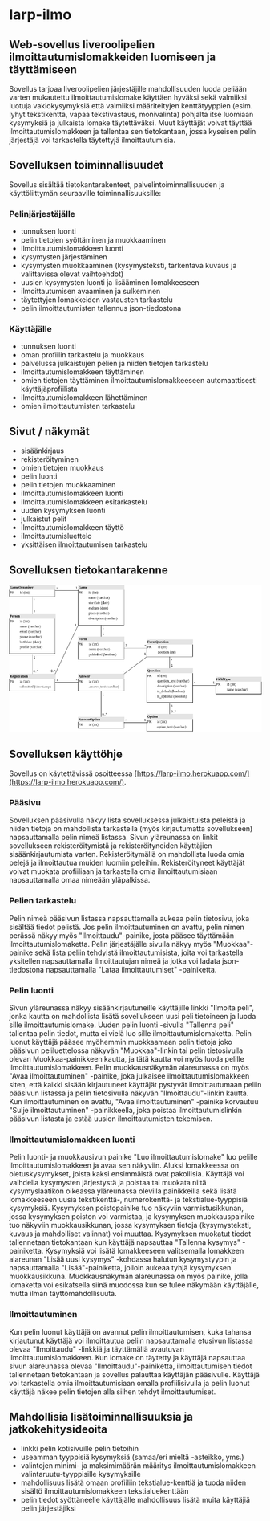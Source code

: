 # larp-ilmo

## Web-sovellus liveroolipelien ilmoittautumislomakkeiden luomiseen ja täyttämiseen

Sovellus tarjoaa liveroolipelien järjestäjille mahdollisuuden luoda peliään varten mukautettu ilmoittautumislomake käyttäen hyväksi sekä valmiiksi luotuja vakiokysymyksiä että valmiiksi määriteltyjen kenttätyyppien (esim. lyhyt tekstikenttä, vapaa tekstivastaus, monivalinta) pohjalta itse luomiaan kysymyksiä ja julkaista lomake täytettäväksi. Muut käyttäjät voivat täyttää ilmoittautumislomakkeen ja tallentaa sen tietokantaan, jossa kyseisen pelin järjestäjä voi tarkastella täytettyjä ilmoittautumisia.

## Sovelluksen toiminnallisuudet

Sovellus sisältää tietokantarakenteet, palvelintoiminnallisuuden ja käyttöliittymän seuraaville toiminnallisuuksille:

### Pelinjärjestäjälle

- tunnuksen luonti
- pelin tietojen syöttäminen ja muokkaaminen
- ilmoittautumislomakkeen luonti
- kysymysten järjestäminen
- kysymysten muokkaaminen (kysymysteksti, tarkentava kuvaus ja valittavissa olevat vaihtoehdot)
- uusien kysymysten luonti ja lisääminen lomakkeeseen 
- ilmoittautumisen avaaminen ja sulkeminen
- täytettyjen lomakkeiden vastausten tarkastelu
- pelin ilmoittautumisten tallennus json-tiedostona

### Käyttäjälle
- tunnuksen luonti
- oman profiilin tarkastelu ja muokkaus
- palvelussa julkaistujen pelien ja niiden tietojen tarkastelu
- ilmoittautumislomakkeen täyttäminen
- omien tietojen täyttäminen ilmoittautumislomakkeeseen automaattisesti käyttäjäprofiilista
- ilmoittautumislomakkeen lähettäminen
- omien ilmoittautumisten tarkastelu

## Sivut / näkymät
- sisäänkirjaus
- rekisteröityminen
- omien tietojen muokkaus
- pelin luonti
- pelin tietojen muokkaaminen
- ilmoittautumislomakkeen luonti
- ilmoittautumislomakkeen esitarkastelu
- uuden kysymyksen luonti 
- julkaistut pelit
- ilmoittautumislomakkeen täyttö
- ilmoittautumisluettelo
- yksittäisen ilmoittautumisen tarkastelu

## Sovelluksen tietokantarakenne
![Database diagram](https://github.com/vmarttil/larp-ilmo/blob/main/images/larp-ilmo_4.png)

## Sovelluksen käyttöhje

Sovellus on käytettävissä osoitteessa [https://larp-ilmo.herokuapp.com/](https://larp-ilmo.herokuapp.com/).

### Pääsivu

Sovelluksen pääsivulla näkyy lista sovelluksessa julkaistuista peleistä ja niiden tietoja on mahdollista
tarkastella (myös kirjautumatta sovellukseen) napsauttamalla pelin nimeä listassa. Sivun yläreunassa on linkit 
sovellukseen rekisteröitymistä ja rekisteröityneiden käyttäjien sisäänkirjautumista varten. Rekisteröitymällä 
on mahdollista luoda omia pelejä ja ilmoittautua muiden luomiin peleihin. Rekisteröityneet käyttäjät voivat 
muokata profiiliaan ja tarkastella omia ilmoittautumisiaan napsauttamalla omaa nimeään yläpalkissa.

### Pelien tarkastelu

Pelin nimeä pääsivun listassa napsauttamalla aukeaa pelin tietosivu, joka sisältää tiedot pelistä. Jos pelin 
ilmoittautuminen on avattu, pelin nimen perässä näkyy myös "Ilmoittaudu"-painike, josta pääsee täyttämään 
ilmoittautumislomaketta. Pelin järjestäjälle sivulla näkyy myös "Muokkaa"-painike sekä lista peliin tehdyistä 
ilmoittautumisista, joita voi tarkastella yksitellen napsauttamalla ilmoittautujan nimeä ja jotka voi ladata 
json-tiedostona napsauttamalla "Lataa ilmoittautumiset" -painiketta.

### Pelin luonti

Sivun yläreunassa näkyy sisäänkirjautuneille käyttäjille linkki "Ilmoita peli", jonka kautta on mahdollista lisätä
sovellukseen uusi peli tietoineen ja luoda sille ilmoittautumislomake. Uuden pelin luonti -sivulla "Tallenna peli" 
tallentaa pelin tiedot, mutta ei vielä luo sille ilmoittautumislomaketta. Pelin luonut käyttäjä pääsee myöhemmin 
muokkaamaan pelin tietoja joko pääsivun peliluettelossa näkyvän "Muokkaa"-linkin tai pelin tietosivulla olevan 
Muokkaa-painikkeen kautta, ja tätä kautta voi myös luoda pelille ilmoittautumislomakkeen. Pelin muokkausnäkymän 
alareunassa on myös "Avaa ilmoittautuminen" -painike, joka julkaisee ilmoittautumislomakkeen siten, että kaikki 
sisään kirjautuneet käyttäjät pystyvät ilmoittautumaan peliin pääsivun listassa ja pelin tietosivulla näkyvän 
"Ilmoittaudu"-linkin kautta. Kun ilmoittautuminen on avattu, "Avaa ilmoittautuminen" -painike korvautuu "Sulje 
ilmoittautuminen" -painikkeella, joka poistaa ilmoittautumislinkin pääsivun listasta ja estää uusien ilmoittautumisten 
tekemisen.

### Ilmoittautumislomakkeen luonti

Pelin luonti- ja muokkausivun painike "Luo ilmoittautumislomake" luo pelille ilmoittautumislomakkeen ja avaa sen
näkyviin. Aluksi lomakkeessa on oletuskysymykset, joista kaksi ensimmäistä ovat pakollisia. Käyttäjä voi vaihdella 
kysymysten järjestystä ja poistaa tai muokata niitä kysymyslaatikon oikeassa yläreunassa olevilla painikkeilla sekä
lisätä lomakkeeseen uusia tekstikenttä-, numerokenttä- ja tekstialue-tyyppisiä kysymyksiä. Kysymyksen poistopainike 
tuo näkyviin varmistusikkunan, jossa kysymyksen poiston voi varmistaa, ja kysymyksen muokkauspainike tuo näkyviin 
muokkausikkunan, jossa kysymyksen tietoja (kysymysteksti, kuvaus ja mahdolliset valinnat) voi muuttaa. Kysymyksen 
muokatut tiedot tallennetaan tietokantaan kun käyttäjä napsauttaa "Tallenna kysymys" -painiketta. Kysymyksiä voi lisätä 
lomakkeeseen valitsemalla lomakkeen alareunan "Lisää uusi kysymys" -kohdassa halutun kysymystyypin ja napsauttamalla 
"Lisää"-painiketta, jolloin aukeaa tyhjä kysymyksen muokkausikkuna. Muokkausnäkymän alareunassa on myös painike, jolla 
lomaketta voi esikatsella siinä muodossa kun se tulee näkymään käyttäjälle, mutta ilman täyttömahdollisuuta.

### Ilmoittautuminen

Kun pelin luonut käyttäjä on avannut pelin ilmoittautumisen, kuka tahansa kirjautunut käyttäjä voi ilmoittautua peliin 
napsauttamalla etusivun listassa olevaa "Ilmoittaudu" -linkkiä ja täyttämällä avautuvan ilmoittautumislomakkeen. Kun lomake 
on täytetty ja käyttäjä napsauttaa sivun alareunassa olevaa "Ilmoittaudu"-painiketta, ilmoittautumisen tiedot tallennetaan 
tietokantaan ja sovellus palauttaa käyttäjän pääsivulle. Käyttäjä voi tarkastella omia ilmoittautumisiaan omalla profiilisivulla
ja pelin luonut käyttäjä näkee pelin tietojen alla siihen tehdyt ilmoittautumiset.

## Mahdollisia lisätoiminnallisuuksia ja jatkokehitysideoita

- linkki pelin kotisivuille pelin tietoihin
- useamman tyyppisiä kysymyksiä (samaa/eri mieltä -asteikko, yms.)
- valintojen minimi- ja maksimimäärän määritys ilmoittautumislomakkeen valintaruutu-tyyppisille kysymyksille
- mahdollisuus lisätä omaan profiiliin tekstialue-kenttiä ja tuoda niiden sisältö ilmoittautumislomakkeen tekstialuekenttään
- pelin tiedot syöttäneelle käyttäjälle mahdollisuus lisätä muita käyttäjiä pelin järjestäjiksi
